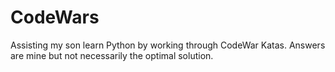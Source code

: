 # CodeWars

Assisting my son learn Python by working through CodeWar Katas. Answers are mine but not necessarily the optimal solution.
